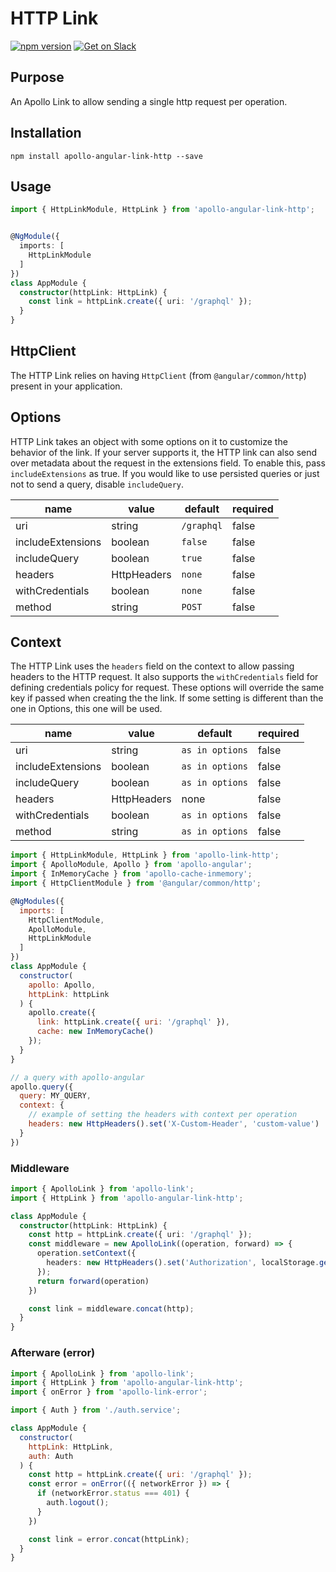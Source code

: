 # HTTP Link

[![npm version](https://badge.fury.io/js/apollo-angular.svg)](https://badge.fury.io/js/apollo-angular)
[![Get on Slack](https://img.shields.io/badge/slack-join-orange.svg)](http://www.apollodata.com/#slack)

## Purpose

An Apollo Link to allow sending a single http request per operation.

## Installation

`npm install apollo-angular-link-http --save`

## Usage

```ts
import { HttpLinkModule, HttpLink } from 'apollo-angular-link-http';


@NgModule({
  imports: [
    HttpLinkModule
  ]
})
class AppModule {
  constructor(httpLink: HttpLink) {
    const link = httpLink.create({ uri: '/graphql' });
  }
}
```

## HttpClient

The HTTP Link relies on having `HttpClient` (from `@angular/common/http`) present in your application.

## Options

HTTP Link takes an object with some options on it to customize the behavior of the link. If your server supports it, the HTTP link can also send over metadata about the request in the extensions field. To enable this, pass `includeExtensions` as true. If you would like to use persisted queries or just not to send a query, disable `includeQuery`.

|name|value|default|required|
|---|---|---|---|
|uri|string|`/graphql`|false|
|includeExtensions|boolean|`false`|false|
|includeQuery|boolean|`true`|false|
|headers|HttpHeaders|`none`|false|
|withCredentials|boolean|`none`|false|
|method|string|`POST`|false|


## Context

The HTTP Link uses the `headers` field on the context to allow passing headers to the HTTP request. It also supports the `withCredentials` field for defining credentials policy for request. These options will override the same key if passed when creating the the link. If some setting is different than the one in Options, this one will be used.

|name|value|default|required|
|---|---|---|---|
|uri|string|`as in options`|false|
|includeExtensions|boolean|`as in options`|false|
|includeQuery|boolean|`as in options`|false|
|headers|HttpHeaders|none|false|
|withCredentials|boolean|`as in options`|false|
|method|string|`as in options`|false|

```js
import { HttpLinkModule, HttpLink } from 'apollo-link-http';
import { ApolloModule, Apollo } from 'apollo-angular';
import { InMemoryCache } from 'apollo-cache-inmemory';
import { HttpClientModule } from '@angular/common/http';

@NgModules({
  imports: [
    HttpClientModule,
    ApolloModule,
    HttpLinkModule
  ]
})
class AppModule {
  constructor(
    apollo: Apollo,
    httpLink: httpLink
  ) {
    apollo.create({
      link: httpLink.create({ uri: '/graphql' }),
      cache: new InMemoryCache()
    });
  }
}

// a query with apollo-angular
apollo.query({
  query: MY_QUERY,
  context: {
    // example of setting the headers with context per operation
    headers: new HttpHeaders().set('X-Custom-Header', 'custom-value')
  }
})
```

### Middleware

```ts
import { ApolloLink } from 'apollo-link';
import { HttpLink } from 'apollo-angular-link-http';

class AppModule {
  constructor(httpLink: HttpLink) {
    const http = httpLink.create({ uri: '/graphql' });
    const middleware = new ApolloLink((operation, forward) => {
      operation.setContext({
        headers: new HttpHeaders().set('Authorization', localStorage.getItem('token') || null)
      });
      return forward(operation)
    })

    const link = middleware.concat(http);
  }
}
```

### Afterware (error)

```js
import { ApolloLink } from 'apollo-link';
import { HttpLink } from 'apollo-angular-link-http';
import { onError } from 'apollo-link-error';

import { Auth } from './auth.service';

class AppModule {
  constructor(
    httpLink: HttpLink,
    auth: Auth
  ) {
    const http = httpLink.create({ uri: '/graphql' });
    const error = onError(({ networkError }) => {
      if (networkError.status === 401) {
        auth.logout();
      }
    })

    const link = error.concat(httpLink);
  }
}
```
